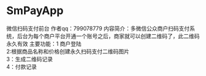 # SmPayApp
微信扫码支付前台
作者qq：799078779
内容简介：多微信公众商户扫码支付系统，后台为每个商户平台开通一个账号之后，商家就可以创建二维码了，此二维码永久有效
主要功能：1 商户登陆<br>
          2:根据商品名称和价格创建永久扫码支付二维码图片<br>
          3：生成二维码记录<br>
          4：付款记录<br>
          
